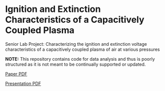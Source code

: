 # Ignition and Extinction Characteristics of a Capacitively Coupled Plasma

Senior Lab Project: Characterizing the ignition and extinction voltage characteristics of a capacitively coupled plasma of air at various pressures

__NOTE:__ This repository contains code for data analysis and thus is poorly structured as it is not meant to be continually supported or updated.

[Paper PDF](paper/plasma-ignition-extinction.pdf)

[Presentation PDF](presentation/plasma-chamber-presentation.pdf)
